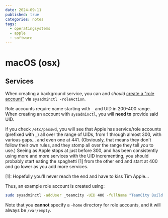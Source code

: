 ```yaml
---
date: 2024-09-11
published: true
categories: notes
tags:
  - operatingsystems
  - apple
  - software
---
```


macOS (osx)
===================


Services
--------
When creating a background service, you can and *should* [create a "role account"][RA] via `sysadminctl -roleAction`.

Role accounts require name starting with `_` and UID in 200-400 range. When creating an account with `sysadminctl`, you will **need to** provide said UID.

If you check `/etc/passwd`, you will see that Apple has service/role accounts (prefixed with `_`) all over the range of UIDs, from 1 through almost 300, with various gaps... and even one at 441. (Obviously, that means they don't follow their own rules, and they stomp all over the range they tell *you* to use.) Seeing as Apple stops at just before 300, and has been consistently using more and more services with the UID incrementing, you should probably start eating the spaghetti [1] from the other end and start at 400 and go lower as you add more services.

[1]: Hopefully you'll never reach the end and have to kiss Tim Apple...

Thus, an example role account is created using:
```sh
sudo sysadminctl -addUser _teamcity -UID 400 -fullName "TeamCity Build Agent" -roleAccount
```

Note that you **cannot** specify a `-home` directory for role accounts, and it will always be `/var/empty`.

[RA]: https://forums.developer.apple.com/forums/thread/692593 "Apple engineer answering that services should use 'role accounts'"